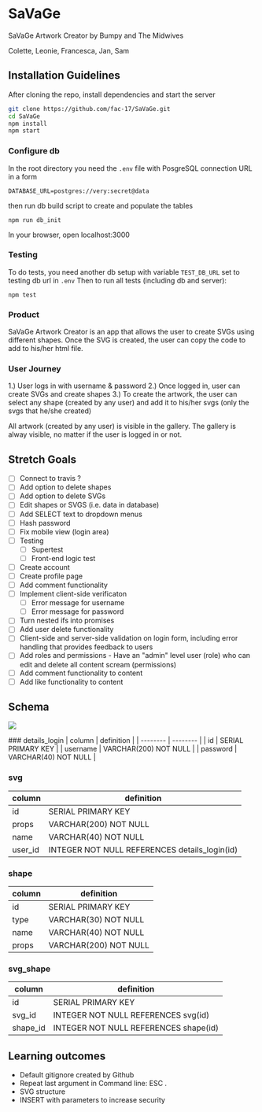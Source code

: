 # SaVaGe

SaVaGe Artwork Creator by Bumpy and The Midwives

Colette, Leonie, Francesca, Jan, Sam


## Installation Guidelines

After cloning the repo, install dependencies and start the server
```bash
git clone https://github.com/fac-17/SaVaGe.git
cd SaVaGe
npm install
npm start
```

### Configure db
In the root directory you need the `.env` file with PosgreSQL connection URL in a form
```
DATABASE_URL=postgres://very:secret@data
````

then run db build script to create and populate the tables
```
npm run db_init
```
In your browser, open localhost:3000

### Testing

To do tests, you need another db setup with variable `TEST_DB_URL` set to  testing db url in `.env`
Then to run all tests (including db and server):
```
npm test
```

### Product

SaVaGe Artwork Creator is an app that allows the user to create SVGs using different shapes. Once the SVG is created, the user can copy the code to add to his/her html file. 

### User Journey 
1.) User logs in with username & password
2.) Once logged in, user can create SVGs and create shapes
3.) To create the artwork, the user can select any shape (created by any user) and add it to his/her svgs (only the svgs that he/she created) 

All artwork (created by any user) is visible in the gallery. The gallery is alway visible, no matter if the user is logged in or not. 

## Stretch Goals
- [ ] Connect to travis ?
- [ ] Add option to delete shapes 
- [ ] Add option to delete SVGs
- [ ] Edit shapes or SVGS (i.e. data in database)
- [ ] Add SELECT text to dropdown menus 
- [ ] Hash password
- [ ] Fix mobile view (login area)
- [ ] Testing 
    - [ ] Supertest 
    - [ ] Front-end logic test 
- [ ] Create account
- [ ] Create profile page  
- [ ] Add comment functionality 
- [ ] Implement client-side verificaton 
    - [ ] Error message for username 
    - [ ] Error message for password
- [ ] Turn nested ifs into promises
- [ ] Add user delete functionality 
- [ ]  Client-side and server-side validation on login form, including error handling that provides feedback to users
- [ ]  Add roles and permissions - Have an "admin" level user (role) who can edit and delete all content scream (permissions)
- [ ]  Add comment functionality to content
- [ ]  Add like functionality to content

## Schema 
![](https://i.imgur.com/vQgf3pH.jpg)

### details_login 
| column | definition |
| -------- | -------- | 
| id   | SERIAL PRIMARY KEY     | 
| username  | VARCHAR(200) NOT NULL     | 
| password   |   VARCHAR(40) NOT NULL  | 

### svg 
| column | definition |
| -------- | -------- | 
| id   | SERIAL PRIMARY KEY     | 
| props   | VARCHAR(200) NOT NULL     | 
| name   |   VARCHAR(40) NOT NULL  | 
| user_id   |   INTEGER NOT NULL REFERENCES details_login(id)  | 

### shape 

| column | definition |
|--------|------------|
| id | SERIAL PRIMARY KEY |
|   type | VARCHAR(30) NOT NULL |
|    name | VARCHAR(40) NOT NULL |
|    props | VARCHAR(200) NOT NULL|

### svg_shape
| column | definition |
|--------|------------|
|id |SERIAL PRIMARY KEY|
|svg_id |INTEGER NOT NULL REFERENCES svg(id)|
|shape_id | INTEGER NOT NULL REFERENCES shape(id)|

## Learning outcomes 
- Default gitignore  created by Github 
- Repeat last argument in Command line: ESC .
- SVG structure
- INSERT with parameters to increase security


